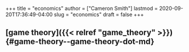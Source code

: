 +++
title = "economics"
author = ["Cameron Smith"]
lastmod = 2020-09-20T17:36:49-04:00
slug = "economics"
draft = false
+++

## [game theory]({{< relref "game_theory" >}}) {#game-theory--game-theory-dot-md}
